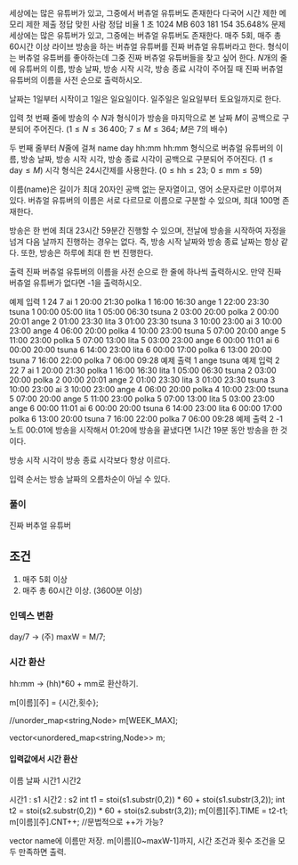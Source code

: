 세상에는 많은 유튜버가 있고, 그중에서 버츄얼 유튜버도 존재한다 다국어
시간 제한	메모리 제한	제출	정답	맞힌 사람	정답 비율
1 초	1024 MB	603	181	154	35.648%
문제
세상에는 많은 유튜버가 있고, 그중에는 버츄얼 유튜버도 존재한다. 매주 $5$회, 매주 총 $60$시간 이상 라이브 방송을 하는 버츄얼 유튜버를 진짜 버츄얼 유튜버라고 한다. 형식이는 버츄얼 유튜버를 좋아하는데 그중 진짜 버츄얼 유튜버들을 찾고 싶어 한다. $N$개의 줄에 유튜버의 이름, 방송 날짜, 방송 시작 시각, 방송 종료 시각이 주어질 때 진짜 버츄얼 유튜버의 이름을 사전 순으로 출력하시오.

날짜는 $1$일부터 시작이고 $1$일은 일요일이다. 일주일은 일요일부터 토요일까지로 한다.

입력
첫 번째 줄에 방송의 수 $N$과 형식이가 방송을 마지막으로 본 날짜 $M$이 공백으로 구분되어 주어진다. $(1 \leq N \leq 36\,400;$ $7 \leq M \leq 364;$ $M$은 $7$의 배수$)$ 

두 번째 줄부터 $N$줄에 걸쳐 name day hh:mm hh:mm 형식으로 버츄얼 유튜버의 이름, 방송 날짜, 방송 시작 시각, 방송 종료 시각이 공백으로 구분되어 주어진다. $(1 \leq \text{day} \leq M)$ 시각 형식은 $24$시간제를 사용한다. $(0 \le \text{hh} \le 23;$ $0 \le \text{mm} \le 59)$ 

이름(name)은 길이가 최대 $20$자인 공백 없는 문자열이고, 영어 소문자로만 이루어져 있다. 버츄얼 유튜버의 이름은 서로 다르므로 이름으로 구분할 수 있으며, 최대 $100$명 존재한다.

방송은 한 번에 최대 $23$시간 $59$분간 진행할 수 있으며, 전날에 방송을 시작하여 자정을 넘겨 다음 날까지 진행하는 경우는 없다. 즉, 방송 시작 날짜와 방송 종료 날짜는 항상 같다. 또한, 방송은 하루에 최대 한 번 진행한다.

출력
진짜 버츄얼 유튜버의 이름을 사전 순으로 한 줄에 하나씩 출력하시오. 만약 진짜 버츄얼 유튜버가 없다면 -1을 출력하시오.

예제 입력 1 
24 7
ai 1 20:00 21:30
polka 1 16:00 16:30
ange 1 22:00 23:30
tsuna 1 00:00 05:00
lita 1 05:00 06:30
tsuna 2 03:00 20:00
polka 2 00:00 20:01
ange 2 01:00 23:30
lita 3 01:00 23:30
tsuna 3 10:00 23:00
ai 3 10:00 23:00
ange 4 06:00 20:00
polka 4 10:00 23:00
tsuna 5 07:00 20:00
ange 5 11:00 23:00
polka 5 07:00 13:00
lita 5 03:00 23:00
ange 6 00:00 11:01
ai 6 00:00 20:00
tsuna 6 14:00 23:00
lita 6 00:00 17:00
polka 6 13:00 20:00
tsuna 7 16:00 22:00
polka 7 06:00 09:28
예제 출력 1 
ange
tsuna
예제 입력 2 
22 7
ai 1 20:00 21:30
polka 1 16:00 16:30
lita 1 05:00 06:30
tsuna 2 03:00 20:00
polka 2 00:00 20:01
ange 2 01:00 23:30
lita 3 01:00 23:30
tsuna 3 10:00 23:00
ai 3 10:00 23:00
ange 4 06:00 20:00
polka 4 10:00 23:00
tsuna 5 07:00 20:00
ange 5 11:00 23:00
polka 5 07:00 13:00
lita 5 03:00 23:00
ange 6 00:00 11:01
ai 6 00:00 20:00
tsuna 6 14:00 23:00
lita 6 00:00 17:00
polka 6 13:00 20:00
tsuna 7 16:00 22:00
polka 7 06:00 09:28
예제 출력 2 
-1
노트
00:01에 방송을 시작해서 01:20에 방송을 끝냈다면 1시간 19분 동안 방송을 한 것이다.

방송 시작 시각이 방송 종료 시각보다 항상 이르다.

입력 순서는 방송 날짜의 오름차순이 아닐 수 있다.

### 풀이

진짜 버추얼 유튜버

## 조건
1. 매주 5회 이상
2. 매주 총 60시간 이상. (3600분 이상)

### 인덱스 변환
day/7 -> (주)
maxW = M/7;

### 시간 환산
hh:mm -> (hh)*60 + mm로 환산하기.

m[이름][주] = {시간,횟수};

//unorder_map<string,Node> m[WEEK_MAX];

vector<unordered_map<string,Node>> m;


#### 입력값에서 시간 환산
이름 날짜 시간1 시간2

시간1 : s1
시간2 : s2
int t1 = stoi(s1.substr(0,2)) * 60 + stoi(s1.substr(3,2));
int t2 = stoi(s2.substr(0,2)) * 60 + stoi(s2.substr(3,2));
m[이름][주].TIME = t2-t1;
m[이름][주].CNT++;	
//문법적으로 ++가 가능?

vector<string> name에 이름만 저장.
m[이름][0~maxW-1]까지, 시간 조건과 횟수 조건을 모두 만족하면 출력.



